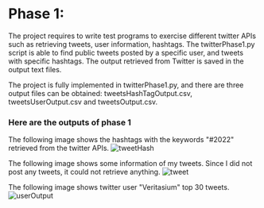 # Phase 1: 

The project requires to write test programs to exercise different twitter APIs such as retrieving tweets, user information, hashtags. The twitterPhase1.py script is able to find public tweets posted by a specific user, and tweets with specific hashtags. The output retrieved from Twitter is saved in the output text files.

The project is fully implemented in twitterPhase1.py, and there are three output files can be obtained: tweetsHashTagOutput.csv, tweetsUserOutput.csv and tweetsOutput.csv.


### Here are the outputs of phase 1

The following image shows the hashtags with the keywords "#2022" retrieved from the twitter APIs.
![tweetHash](https://user-images.githubusercontent.com/44420954/208591828-aaa8bc8a-06af-49d9-9ad0-260a2d8340b3.png)

The following image shows some information of my tweets. Since I did not post any tweets, it could not retrieve anything.
![tweet](https://user-images.githubusercontent.com/44420954/208592406-26b82cf3-b1e0-4b50-8d7f-7466216c291b.png)

The following image shows twitter user "Veritasium" top 30 tweets.
![userOutput](https://user-images.githubusercontent.com/44420954/208594192-a23b5d51-81cf-498e-9db0-a6733d1efb33.png)
